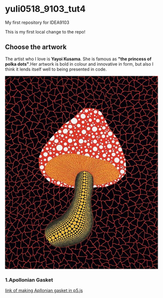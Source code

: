 # yuli0518_9103_tut4
My first repository for IDEA9103

This is my first local change to the repo!

## Choose the artwork
The artist who I love is **Yayoi Kusama**. She is famous as **"the princess of polka dots"**.Her artwork is bold in colour and innovative in form, but also I think it lends itself well to being presented in code.

![An image of the artwork](assets/YAYOI%20KUSAMA.jpg)

### 1.Apollonian Gasket

[link of making Apllonian gasket in p5.js](https://editor.p5js.org/jcponce/sketches/9yollBM7C)

